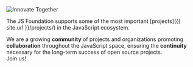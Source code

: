 ---
---


<img src="{{ site.url }}/img/innovate-together.svg" alt="Innovate Together" class="home-tagline">

The JS Foundation supports some of the most important [projects]({{ site.url }}/projects/) in the JavaScript ecosystem.

We are a growing **community** of projects and organizations promoting **collaboration** throughout the JavaScript space, ensuring the **continuity** necessary for the long-term success of open source projects.  
Join us!
